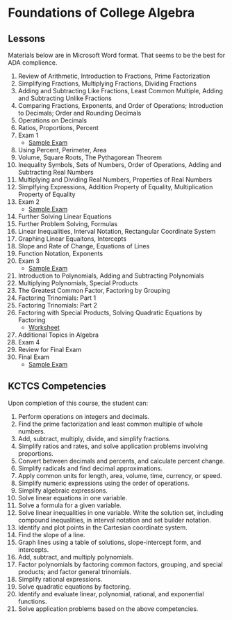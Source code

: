 # Foundations of College Algebra

## Lessons
Materials below are in Microsoft Word format.
That seems to be the best for ADA complience.

1. Review of Arithmetic, Introduction to Fractions, Prime Factorization
2. Simplifying Fractions, Multiplying Fractions, Dividing Fractions
3. Adding and Subtracting Like Fractions, Least Common Multiple, Adding and Subtracting Unlike Fractions
4. Comparing Fractions, Exponents, and Order of Operations; Introduction to Decimals; Order and Rounding Decimals
5. Operations on Decimals
6. Ratios, Proportions, Percent
7. Exam 1
	* [Sample Exam](./MAT_061-Exam_1-Fall_2021_v2.docx)
8. Using Percent, Perimeter, Area
9. Volume, Square Roots, The Pythagorean Theorem
10. Inequality Symbols, Sets of Numbers, Order of Operations, Adding and Subtracting Real Numbers
11. Multiplying and Dividing Real Numbers, Properties of Real Numbers
12. Simplfying Expressions, Addition Property of Equality, Multiplication Property of Equality
13. Exam 2
	* [Sample Exam](./MAT_061-Exam_2-Fall_2021_v2.docx)
14. Further Solving Linear Equations
15. Further Problem Solving, Formulas
16. Linear Inequalities, Interval Notation, Rectangular Coordinate System
17. Graphing Linear Equaitons, Intercepts
18. Slope and Rate of Change, Equations of Lines
19. Function Notation, Exponents
20. Exam 3
	* [Sample Exam](./MAT_061-Exam_3-Fall_2021_v2.docx)
21. Introduction to Polynomials, Adding and Subtracting Polynomials
22. Multiplying Polynomials, Special Products
23. The Greatest Common Factor, Factoring by Grouping
24. Factoring Trinomials: Part 1
25. Factoring Trinomials: Part 2
26. Factoring with Special Products, Solving Quadratic Equations by Factoring
	* [Worksheet](./MAT_061-26-Lesson_26.docx)
27. Additional Topics in Algebra
28. Exam 4
29. Review for Final Exam
30. Final Exam
	* [Sample Exam](./MAT_061-Final_Exam-Fall_2021.docx)

## KCTCS Competencies
Upon completion of this course, the student can:
1. Perform operations on integers and decimals.
2. Find the prime factorization and least common multiple of whole numbers.
3. Add, subtract, multiply, divide, and simplify fractions.
4. Simplify ratios and rates, and solve application problems involving proportions.
5. Convert between decimals and percents, and calculate percent change.
6. Simplify radicals and find decimal approximations.
7. Apply common units for length, area, volume, time, currency, or speed.
8. Simplify numeric expressions using the order of operations.
9. Simplify algebraic expressions.
10. Solve linear equations in one variable.
11. Solve a formula for a given variable.
12. Solve linear inequalities in one variable. Write the solution set, including compound inequalities, in interval notation and set builder notation.
13. Identify and plot points in the Cartesian coordinate system.
14. Find the slope of a line.
15. Graph lines using a table of solutions, slope-intercept form, and intercepts.
16. Add, subtract, and multiply polynomials.
17. Factor polynomials by factoring common factors, grouping, and special products; and factor general trinomials.
18. Simplify rational expressions.
19. Solve quadratic equations by factoring.
20. Identify and evaluate linear, polynomial, rational, and exponential functions.
21. Solve application problems based on the above competencies.
